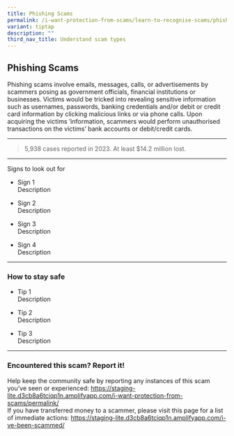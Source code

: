 ```yaml
---
title: Phishing Scams
permalink: /i-want-protection-from-scams/learn-to-recognise-scams/phishing-scams/
variant: tiptap
description: ""
third_nav_title: Understand scam types
---
```

<h2><strong>Phishing Scams</strong></h2>
<p>Phishing scams involve emails, messages, calls, or advertisements by scammers
posing as government officials, financial institutions or businesses. Victims
would be tricked into revealing sensitive information such as usernames,
passwords, banking credentials and/or debit or credit card information
by clicking malicious links or via phone calls. Upon acquiring the victims
’information, scammers would perform unauthorised transactions on the victims’
bank accounts or debit/credit cards.</p>
<hr>
<blockquote>
<p></p>
<p>5,938 cases reported in 2023. At least $14.2 million lost.</p>
</blockquote>
<hr>
<p>Signs to look out for</p>
<ul data-tight="true" class="tight">
<li>
<p>Sign 1
<br>Description</p>
</li>
<li>
<p>Sign 2
<br>Description</p>
</li>
<li>
<p>Sign 3
<br>Description</p>
</li>
<li>
<p>Sign 4
<br>Description</p>
</li>
</ul>
<hr>
<h3>How to stay safe</h3>
<ul data-tight="true" class="tight">
<li>
<p>Tip 1
<br>Description</p>
</li>
<li>
<p>Tip 2
<br>Description</p>
</li>
<li>
<p>Tip 3
<br>Description</p>
</li>
</ul>
<hr>
<h3>Encountered this scam? Report it!</h3>
<p>Help keep the community safe by reporting any instances of this scam you’ve
seen or experienced: <a href="https://staging-lite.d3cb8a6tciqp1n.amplifyapp.com/i-want-protection-from-scams/permalink/" rel="noopener noreferrer nofollow" target="_blank">https://staging-lite.d3cb8a6tciqp1n.amplifyapp.com/i-want-protection-from-scams/permalink/</a> 
<br>If you have transferred money to a scammer, please visit this page for
a list of immediate actions: <a href="https://staging-lite.d3cb8a6tciqp1n.amplifyapp.com/i-ve-been-scammed/" rel="noopener noreferrer nofollow" target="_blank">https://staging-lite.d3cb8a6tciqp1n.amplifyapp.com/i-ve-been-scammed/</a>
</p>
<p></p>
<p></p>
<p></p>